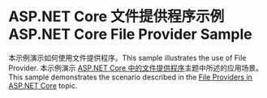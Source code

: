 # <a name="aspnet-core-file-provider-sample"></a><span data-ttu-id="cfa14-101">ASP.NET Core 文件提供程序示例</span><span class="sxs-lookup"><span data-stu-id="cfa14-101">ASP.NET Core File Provider Sample</span></span>

<span data-ttu-id="cfa14-102">本示例演示如何使用文件提供程序。</span><span class="sxs-lookup"><span data-stu-id="cfa14-102">This sample illustrates the use of File Provider.</span></span> <span data-ttu-id="cfa14-103">本示例演示 [ASP.NET Core 中的文件提供程序](https://docs.microsoft.com/aspnet/core/fundamentals/file-providers)主题中所述的应用场景。</span><span class="sxs-lookup"><span data-stu-id="cfa14-103">This sample demonstrates the scenario described in the [File Providers in ASP.NET Core](https://docs.microsoft.com/aspnet/core/fundamentals/file-providers) topic.</span></span>
